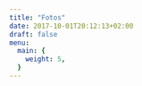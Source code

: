 ```yaml
---
title: "Fotos"
date: 2017-10-01T20:12:13+02:00
draft: false
menu:
  main: {
    weight: 5,
  }
---
```


